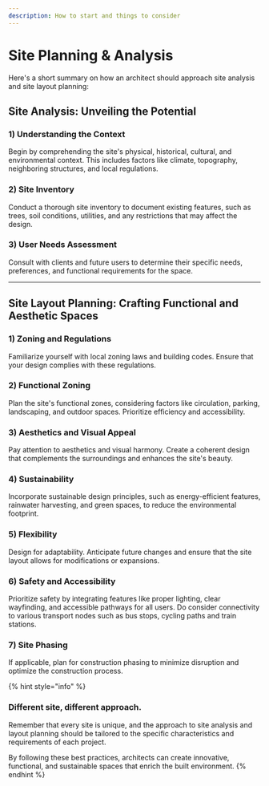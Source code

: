 ```yaml
---
description: How to start and things to consider
---
```


# Site Planning & Analysis

Here's a short summary on how an architect should approach site analysis and site layout planning:

## **Site Analysis: Unveiling the Potential**

### **1) Understanding the Context**

Begin by comprehending the site's physical, historical, cultural, and environmental context. This includes factors like climate, topography, neighboring structures, and local regulations.

### **2) Site Inventory**

Conduct a thorough site inventory to document existing features, such as trees, soil conditions, utilities, and any restrictions that may affect the design.

### **3) User Needs Assessment**

Consult with clients and future users to determine their specific needs, preferences, and functional requirements for the space.

***

## **Site Layout Planning: Crafting Functional and Aesthetic Spaces**

### **1) Zoning and Regulations**

Familiarize yourself with local zoning laws and building codes. Ensure that your design complies with these regulations.

### **2) Functional Zoning**

Plan the site's functional zones, considering factors like circulation, parking, landscaping, and outdoor spaces. Prioritize efficiency and accessibility.

### **3) Aesthetics and Visual Appeal**

Pay attention to aesthetics and visual harmony. Create a coherent design that complements the surroundings and enhances the site's beauty.

### **4) Sustainability**

Incorporate sustainable design principles, such as energy-efficient features, rainwater harvesting, and green spaces, to reduce the environmental footprint.

### **5) Flexibility**

Design for adaptability. Anticipate future changes and ensure that the site layout allows for modifications or expansions.

### **6) Safety and Accessibility**

Prioritize safety by integrating features like proper lighting, clear wayfinding, and accessible pathways for all users. Do consider connectivity to various transport nodes such as bus stops, cycling paths and train stations.

### **7) Site Phasing**

If applicable, plan for construction phasing to minimize disruption and optimize the construction process.

{% hint style="info" %}
### Different site, different approach.

Remember that every site is unique, and the approach to site analysis and layout planning should be tailored to the specific characteristics and requirements of each project.&#x20;

By following these best practices, architects can create innovative, functional, and sustainable spaces that enrich the built environment.
{% endhint %}
